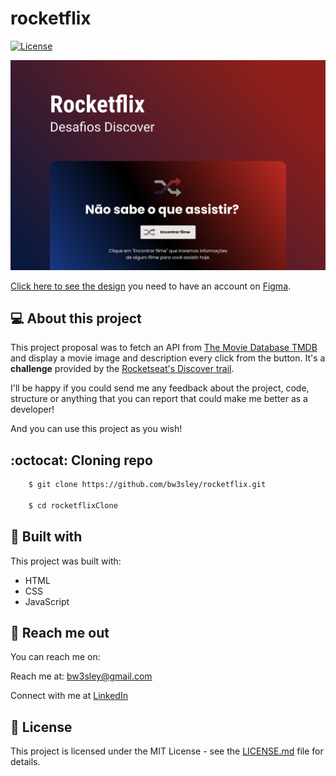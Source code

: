 # rocketflix

<a href="https://github.com/bw3sley/number2words/blob/main/LICENSE.md">
<img src="https://img.shields.io/badge/license-MIT-blue.svg" alt="License"/>
</a>

</br>

![Preview Screen](./assets/rocketflix-cover.png)

[Click here to see the design](https://www.figma.com/file/9HFoO4wNB150gRSV4v0Qse/DD-%2F-Rocketflix/duplicate) you need to have an account on [Figma](https://www.figma.com/).

## 💻 About this project

This project proposal was to fetch an API from [The Movie Database TMDB](https://www.themoviedb.org/) and display a movie image and description every click from the button. It's a **challenge** provided by the [Rocketseat's Discover trail](https://www.rocketseat.com.br/discover).

I'll be happy if you could send me any feedback about the project, code, structure or anything that you can report that could make me better as a developer!

And you can use this project as you wish!

## :octocat: Cloning repo

```bash
    $ git clone https://github.com/bw3sley/rocketflix.git
    
    $ cd rocketflixClone 
```

## 🚀 Built with

This project was built with:

- HTML
- CSS
- JavaScript

## 📩 Reach me out

You can reach me on:

Reach me at: bw3sley@gmail.com

Connect with me at [LinkedIn](https://www.linkedin.com/in/bw3sley)

## 📝 License

This project is licensed under the MIT License - see the [LICENSE.md](./LICENSE.md) file for details.